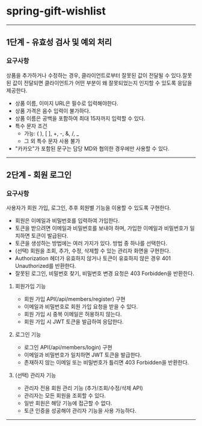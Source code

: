 # spring-gift-wishlist

---

## 1단계 - 유효성 검사 및 예외 처리

### 요구사항

상품을 추가하거나 수정하는 경우, 클라이언트로부터 잘못된 값이 전달될 수 있다.잘못된 값이 전달되면 클라이언트가 어떤 부분이 왜 잘못되었는지 인지할 수 있도록 응답을 제공한다.

* 상품 이름, 이미지 URL은 필수로 입력해야한다.
* 상품 가격은 음수 입력이 불가하다.
* 상품 이름은 공백을 포함하여 최대 15자까지 입력할 수 있다.
* 특수 문자 조건
    * 가능: ( ), [ ], +, -, &, /, _
    * 그 외 특수 문자 사용 불가
* "카카오"가 포함된 문구는 담당 MD와 협의한 경우에만 사용할 수 있다.
---
## 2단계 - 회원 로그인

### 요구사항
사용자가 회원 가입, 로그인, 추후 회원별 기능을 이용할 수 있도록 구현한다.
* 회원은 이메일과 비밀번호를 입력하여 가입한다.
* 토큰을 받으려면 이메일과 비밀번호를 보내야 하며, 가입한 이메일과 비밀번호가 일치하면 토큰이 발급된다.
* 토큰을 생성하는 방법에는 여러 가지가 있다. 방법 중 하나를 선택한다.
* (선택) 회원을 조회, 추가, 수정, 삭제할 수 있는 관리자 화면을 구현한다.
* Authorization 헤더가 유효하지 않거나 토큰이 유효하지 않은 경우 401 Unauthorized를 반환한다.
* 잘못된 로그인, 비밀번호 찾기, 비밀번호 변경 요청은 403 Forbidden을 반환한다.

1. 회원가입 기능
   * 회원 가입 API(/api/members/register) 구현 
   * 이메일과 비밀번호로 회원 가입 요청을 받을 수 있다. 
   * 회원 가입 시 중복 이메일은 허용하지 않는다. 
   * 회원 가입 시 JWT 토큰을 발급하여 응답한다.

2. 로그인 기능
   * 로그인 API(/api/members/login) 구현
   * 이메일과 비밀번호가 일치하면 JWT 토큰을 발급한다. 
   * 존재하지 않는 이메일 또는 비밀번호가 틀리면 403 Forbidden을 반환한다.

3. (선택) 관리자 기능 
   * 관리자 전용 회원 관리 기능 (추가/조회/수정/삭제 API)
   * 관리자는 모든 회원을 조회할 수 있다.
   * 일반 회원은 해당 기능에 접근할 수 없다.
   * 토큰 인증을 성공해야 관리자 기능을 사용 가능하다.
---